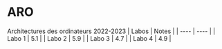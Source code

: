 # ARO
Architectures des ordinateurs 2022-2023
| Labos | Notes |
| ---- | ---- |
| Labo 1 | 5.1 |
| Labo 2 | 5.9 |
| Labo 3 | 4.7 |
| Labo 4 | 4.9 |
